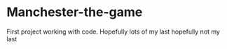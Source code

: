 # Manchester-the-game
First project working with code.
Hopefully lots of my last hopefully not my last
